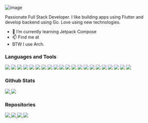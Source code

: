 ![image](https://user-images.githubusercontent.com/45752299/136669414-dc592a7e-eef5-45d9-9e1f-a162c74c4986.png)

Passionate Full Stack Developer. I like building apps using Flutter and develop backend using Go. Love using new technologies.

- 🌱 I’m currently learning Jetpack Compose
- 📫 Find me at [<img src = "https://cdn-icons-png.flaticon.com/512/174/174857.png" width = "15px" height = "15px">](https://www.linkedin.com/in/aman-sinha-b242531b8)
- BTW I use Arch.

### Languages and Tools
![](https://img.shields.io/badge/OS-Archlinux-informational?style=for-the-badge&logo=Archlinux&logoColor=white&color=2bbc8a)
![](https://img.shields.io/badge/Code-Dart-informational?style=for-the-badge&logo=dart&logoColor=white&color=2bbc8a)
![](https://img.shields.io/badge/Code-Go-informational?style=for-the-badge&logo=go&logoColor=white&color=2bbc8a)
![](https://img.shields.io/badge/Code-Rust-informational?style=for-the-badge&logo=rust&logoColor=white&color=2bbc8a)
![](https://img.shields.io/badge/Code-Kotlin-informational?style=for-the-badge&logo=kotlin&logoColor=white&color=2bbc8a)
![](https://img.shields.io/badge/Code-Python-informational?style=for-the-badge&logo=python&logoColor=white&color=2bbc8a)
![](https://img.shields.io/badge/Code-Javascript-informational?style=for-the-badge&logo=javascript&logoColor=white&color=2bbc8a)
![](https://img.shields.io/badge/Code-Typescript-informational?style=for-the-badge&logo=typescript&logoColor=white&color=2bbc8a)
![](https://img.shields.io/badge/Framework-Flutter-informational?style=for-the-badge&logo=flutter&logoColor=white&color=2bbc8a)
![](https://img.shields.io/badge/Framework-Fiber-informational?style=for-the-badge&logo=go&logoColor=white&color=2bbc8a)
![](https://img.shields.io/badge/Framework-Actix-informational?style=for-the-badge&logo=rust&logoColor=white&color=2bbc8a)
![](https://img.shields.io/badge/Framework-Node.JS-informational?style=for-the-badge&logo=node.js&logoColor=white&color=2bbc8a)
![](https://img.shields.io/badge/Framework-Spring-informational?style=for-the-badge&logo=spring&logoColor=white&color=2bbc8a)
![](https://img.shields.io/badge/Shell-Bash-informational?style=for-the-badge&logo=gnubash&logoColor=white&color=2bbc8a)
![](https://img.shields.io/badge/Tools-Kubernetes-informational?style=for-the-badge&logo=kubernetes&logoColor=white&color=2bbc8a)
![](https://img.shields.io/badge/Tools-Docker-informational?style=for-the-badge&logo=docker&logoColor=white&color=2bbc8a)
![](https://img.shields.io/badge/Tools-Nginx-informational?style=for-the-badge&logo=nginx&logoColor=white&color=2bbc8a)
![](https://img.shields.io/badge/Tools-Figma-informational?style=for-the-badge&logo=figma&logoColor=white&color=2bbc8a)
![](https://img.shields.io/badge/Database-MongoDB-informational?style=for-the-badge&logo=mongodb&logoColor=white&color=2bbc8a)
![](https://img.shields.io/badge/Database-Redis-informational?style=for-the-badge&logo=redis&logoColor=white&color=2bbc8a)
![](https://img.shields.io/badge/Cloud-AWS-informational?style=for-the-badge&logo=amazonaws&logoColor=white&color=2bbc8a)

### Github Stats

<a href = "https://github.com/Perniciosius">
<img src = "https://github-readme-stats.vercel.app/api?username=Perniciosius&count_private=true&show_icons=true&theme=algolia&border_radius=15"></img>
</a>
<a href = "https://github.com/Perniciosius">
<img src = "https://github-readme-stats.vercel.app/api/top-langs/?username=Perniciosius&langs_count=8&layout=compact&theme=algolia&border_radius=15&hide=Javascript, Jupyter Notebook"></img>
</a>


### Repositories

<a href = "https://github.com/Perniciosius/codeit">
<img src = "https://github-readme-stats.vercel.app/api/pin/?username=Perniciosius&repo=codeit&theme=algolia&border_radius=15"></img>
</a>
<a href = "https://github.com/Perniciosius/Todo_Jetpack_Compose">
<img src = "https://github-readme-stats.vercel.app/api/pin/?username=Perniciosius&repo=Todo_Jetpack_Compose&theme=algolia&border_radius=15"></img>
</a>
<a href = "https://github.com/Perniciosius/Todo">
<img src = "https://github-readme-stats.vercel.app/api/pin/?username=Perniciosius&repo=Todo&theme=algolia&border_radius=15"></img>
</a>
<a href = "https://github.com/Perniciosius/weather">
<img src = "https://github-readme-stats.vercel.app/api/pin/?username=Perniciosius&repo=weather&theme=algolia&border_radius=15"></img>
</a>
